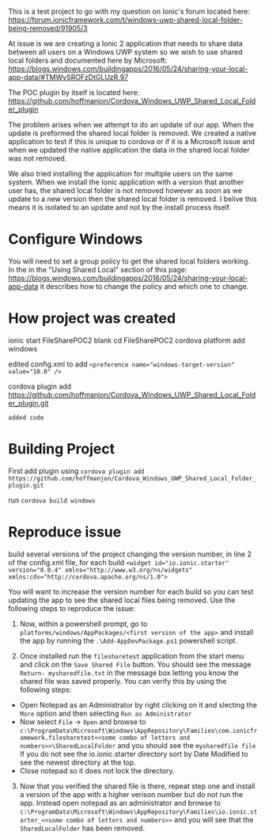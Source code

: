 This is a test project to go with my question on Ionic's forum located here:  https://forum.ionicframework.com/t/windows-uwp-shared-local-folder-being-removed/91905/3 

At issue is we are creating a Ionic 2 application that needs to share data between all users on a Windows UWP system so we wish to use shared local folders and documented here by Microsoft:  https://blogs.windows.com/buildingapps/2016/05/24/sharing-your-local-app-data/#TMWySROFzDtGLUzR.97

The POC plugin by itself is located here:  https://github.com/hoffmanjon/Cordova_Windows_UWP_Shared_Local_Folder_plugin

The problem arises when we attempt to do an update of our app.  When the update is preformed the shared local folder is removed.  We created a native application to test if this is unique to cordova or if it is a Microsoft issue and when we updated the native application the data in the shared local folder was not removed.

We also tried installing the application for multiple users on the same system.  When we install the Ionic application with a version that another user has, the shared local folder is not removed however as soon as we update to a new version then the shared local folder is removed.  I belive this means it is isolated to an update and not by the install process itself.

# Configure Windows
You will need to set a group policy to get the shared local folders working. In the in the "Using Shared Local" section of this page: https://blogs.windows.com/buildingapps/2016/05/24/sharing-your-local-app-data it describes how to change the policy and which one to change.

# How project was created
ionic start FileSharePOC2 blank
cd FileSharePOC2
cordova platform add windows

edited config.xml to add `<preference name="windows-target-version" value="10.0" />`

cordova plugin add https://github.com/hoffmanjon/Cordova_Windows_UWP_Shared_Local_Folder_plugin.git

`added code`

# Building Project
First add plugin using `cordova plugin add https://github.com/hoffmanjon/Cordova_Windows_UWP_Shared_Local_Folder_plugin.git`

run `cordova build windows`

# Reproduce issue
build several versions of the project changing the version number, in line 2 of the config.xml file, for each build `<widget id="io.ionic.starter" version="0.0.4" xmlns="http://www.w3.org/ns/widgets" xmlns:cdv="http://cordova.apache.org/ns/1.0">`

You will want to increase the version number for each build so you can test updating the app to see the shared local files being removed.  Use the following steps to reproduce the issue:

1.  Now, within a powershell prompt, go to `platforms/windows/AppPackages/<first version of the app>` and install the app by running the `.\Add-AppDevPackage.ps1` powershell script.
 
2.  Once installed run the `filesharetest` application from the start menu and click on the `Save Shared File` button.  You should see the message `Return- mysharedfile.txt` in the message box letting you know the shared file was saved properly.  You can verify this by using the following steps:

*  Open Notepad as an Administrator by right clicking on it and slecting the `More` option and then selecting `Run as Administrator`
*  Now select `File` -> `Open` and browse to `c:\ProgramData\Microsoft\Windows\AppRepository\Families\com.ionicframework.filesharetest<<some combo of letters and numbers>>\SharedLocalFolder` and you should see the `mysharedfile file`  If you do not see the io.ionic.starter directory sort by Date Modified to see the newest directory at the top.
*  Close notepad so it does not lock the directory.

3.  Now that you verified the shared file is there, repeat step one and install a version of the app with a higher verison number but do not run the app.  Instead open notepad as an administrator and browse to `c:\ProgramData\Microsoft\Windows\AppRepository\Families\io.ionic.starter_<<some combo of letters and numbers>>` and you will see that the `SharedLocalFolder` has been removed.


